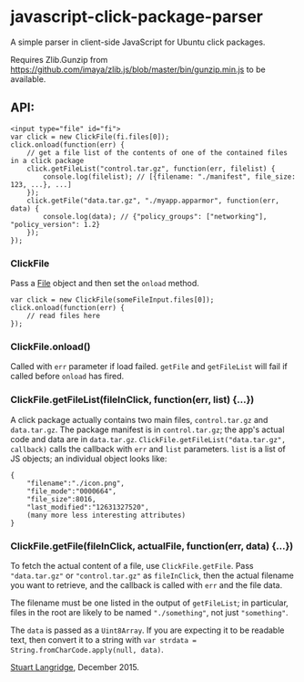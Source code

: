 # javascript-click-package-parser

A simple parser in client-side JavaScript for Ubuntu click packages.

Requires Zlib.Gunzip from https://github.com/imaya/zlib.js/blob/master/bin/gunzip.min.js to be available.

## API:

    <input type="file" id="fi">
    var click = new ClickFile(fi.files[0]);
    click.onload(function(err) {
        // get a file list of the contents of one of the contained files in a click package
        click.getFileList("control.tar.gz", function(err, filelist) {
            console.log(filelist); // [{filename: "./manifest", file_size: 123, ...}, ...]
        });
        click.getFile("data.tar.gz", "./myapp.apparmor", function(err, data) {
            console.log(data); // {"policy_groups": ["networking"], "policy_version": 1.2}
        });
    });

### ClickFile

Pass a [File](https://developer.mozilla.org/en-US/docs/Web/API/File) object and then set the `onload` method.

    var click = new ClickFile(someFileInput.files[0]);
    click.onload(function(err) {
        // read files here
    });

### ClickFile.onload()

Called with `err` parameter if load failed. `getFile` and `getFileList` will fail if called before `onload` has fired.

### ClickFile.getFileList(fileInClick, function(err, list) {...})

A click package actually contains two main files, `control.tar.gz` and `data.tar.gz`. The package manifest is in `control.tar.gz`; the app's actual code and data are in `data.tar.gz`. `ClickFile.getFileList("data.tar.gz", callback)` calls the callback with `err` and `list` parameters. `list` is a list of JS objects; an individual object looks like:

    {
        "filename":"./icon.png",
        "file_mode":"0000664",
        "file_size":8016,
        "last_modified":"12631327520",
        (many more less interesting attributes)
    }

### ClickFile.getFile(fileInClick, actualFile, function(err, data) {...})

To fetch the actual content of a file, use `ClickFile.getFile`. Pass `"data.tar.gz"` or `"control.tar.gz"` as `fileInClick`, then the actual filename you want to retrieve, and the callback is called with `err` and the file data.

The filename must be one listed in the output of `getFileList`; in particular, files in the root are likely to be named `"./something"`, not just `"something"`.

The `data` is passed as a `Uint8Array`. If you are expecting it to be readable text, then convert it to a string with `var strdata = String.fromCharCode.apply(null, data)`.

[Stuart Langridge](http://www.kryogenix.org/), December 2015.

